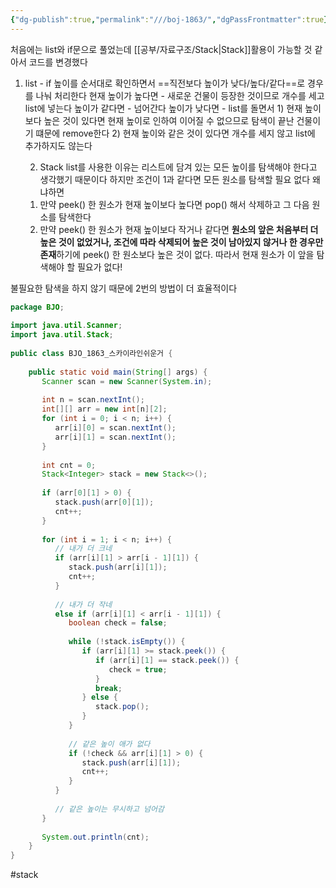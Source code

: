 ```yaml
---
{"dg-publish":true,"permalink":"///boj-1863/","dgPassFrontmatter":true}
---
```



처음에는 list와 if문으로 풀었는데 [[공부/자료구조/Stack\|Stack]]활용이 가능할 것 같아서 코드를 변경했다

1. list - if
   높이를 순서대로 확인하면서 ==직전보다 높이가 낮다/높다/같다==로 경우를 나눠 처리한다
   현재 높이가 높다면 - 새로운 건물이 등장한 것이므로 개수를 세고 list에 넣는다
   높이가 같다면 - 넘어간다
   높이가 낮다면 - list를 돌면서 1) 현재 높이보다 높은 것이 있다면 현재 높이로 인하여 이어질 수 없으므로 탐색이 끝난 건물이기 떄문에 remove한다 2) 현재 높이와 같은 것이 있다면 개수를 세지 않고 list에 추가하지도 않는다

   2. Stack
   list를 사용한 이유는 리스트에 담겨 있는 모든 높이를 탐색해야 한다고 생각했기 때문이다
   하지만 조건이 1과 같다면 모든 원소를 탐색할 필요 없다 왜냐하면
   1) 만약 peek() 한 원소가 현재 높이보다 높다면 pop() 해서 삭제하고 그 다음 원소를 탐색한다
   2) 만약 peek() 한 원소가 현재 높이보다 작거나 같다면 **원소의 앞은 처음부터 더 높은 것이 없었거나, 조건에 따라 삭제되어 높은 것이 남아있지 않거나 한 경우만 존재**하기에 peek() 한 원소보다 높은 것이 없다. 따라서 현재 원소가 이 앞을 탐색해야 할 필요가 없다!

불필요한 탐색을 하지 않기 때문에 2번의 방법이 더 효율적이다

````java
package BJO;  
  
import java.util.Scanner;  
import java.util.Stack;  
  
public class BJO_1863_스카이라인쉬운거 {  
  
    public static void main(String[] args) {  
       Scanner scan = new Scanner(System.in);  
  
       int n = scan.nextInt();  
       int[][] arr = new int[n][2];  
       for (int i = 0; i < n; i++) {  
          arr[i][0] = scan.nextInt();  
          arr[i][1] = scan.nextInt();  
       }  
  
       int cnt = 0;  
       Stack<Integer> stack = new Stack<>();  
  
       if (arr[0][1] > 0) {  
          stack.push(arr[0][1]);  
          cnt++;  
       }  
  
       for (int i = 1; i < n; i++) {  
          // 내가 더 크네  
          if (arr[i][1] > arr[i - 1][1]) {  
             stack.push(arr[i][1]);  
             cnt++;  
          }  
  
          // 내가 더 작네  
          else if (arr[i][1] < arr[i - 1][1]) {  
             boolean check = false;  
  
             while (!stack.isEmpty()) {  
                if (arr[i][1] >= stack.peek()) {  
                   if (arr[i][1] == stack.peek()) {  
                      check = true;  
                   }  
                   break;  
                } else {  
                   stack.pop();  
                }  
             }  
  
             // 같은 높이 애가 없다  
             if (!check && arr[i][1] > 0) {  
                stack.push(arr[i][1]);  
                cnt++;  
             }  
          }  
            
          // 같은 높이는 무시하고 넘어감  
       }  
  
       System.out.println(cnt);  
    }  
}
````
#stack
